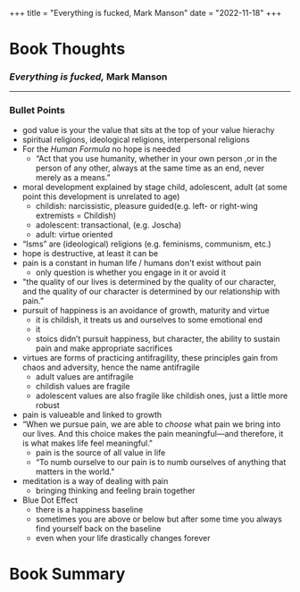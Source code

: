 +++
title = "Everything is fucked, Mark Manson"
date = "2022-11-18"
+++

# Book Thoughts 
### _Everything is fucked,_ Mark Manson
<hr>

### Bullet Points
- god value is your the value that sits at the top of your value hierachy 
- spiritual religions, ideological religions, interpersonal religions
- For the _Human Formula_ no hope is needed
    - “Act that you use humanity, whether in your own person ,or in the person of any other, always at the same time as an end, never merely as a means.”
- moral development explained by stage child, adolescent, adult (at some point this development is unrelated to age)
    - childish: narcissistic, pleasure guided(e.g. left- or right-wing extremists = Childish)
    - adolescent: transactional, (e.g. Joscha)
    - adult: virtue oriented
- “Isms” are (ideological) religions (e.g. feminisms, communism, etc.)
- hope is destructive, at least it can be
- pain is a constant in human life / humans don't exist without pain
    - only question is whether you engage in it or avoid it 
- "the quality of our lives is determined by the quality of our character, and the quality of our character is determined by our relationship with pain.”
- pursuit of happiness is an avoidance of growth, maturity and virtue
    - it is childish, it treats us and ourselves to some emotional end
    - it 
    - stoics didn’t pursuit happiness, but character, the ability to sustain pain and make appropriate sacrifices
- virtues are forms of practicing antifragility, these principles gain from chaos and adversity, hence the name antifragile
    - adult values are antifragile
    - childish values are fragile
    - adolescent values are also fragile like childish ones, just a little more robust
- pain is valueable and linked to growth
- “When we pursue pain, we are able to _choose_ what pain we bring into our lives. And this choice makes the pain meaningful—and therefore, it is what makes life feel meaningful." 
    - pain is the source of all value in life
    - “To numb ourselve to our pain is to numb ourselves of anything that matters in the world."
- meditation is a way of dealing with pain
    - bringing thinking and feeling brain together 
- Blue Dot Effect
    - there is a happiness baseline 
    - sometimes you are above or below but after some time you always find yourself back on the baseline 
    - even when your life drastically changes forever
# Book Summary